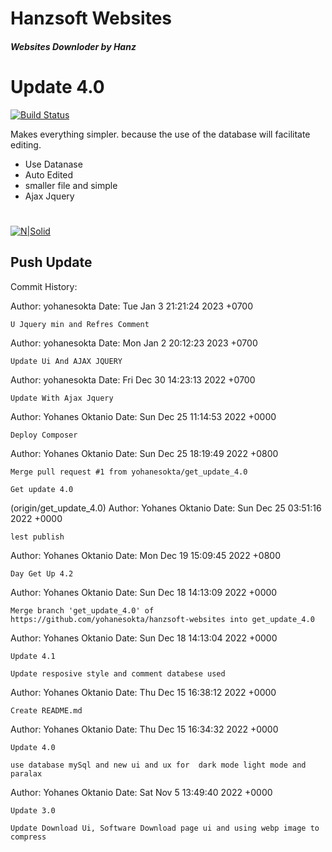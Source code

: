 # Hanzsoft Websites
##### _Websites Downloder by Hanz_
#
#
# Update 4.0
[![Build Status](https://travis-ci.org/joemccann/dillinger.svg?branch=master)](https://hanzsoft.fast-page.org)

Makes everything simpler. because the use of the database will facilitate editing.

- Use Datanase
- Auto Edited
- smaller file and simple
- Ajax Jquery

#
#
[![N|Solid](https://afindo-inf.com/assets/public/img/blog/c68da826f6218280a7878e7ec87dd73f.png)](https://nodesource.com/products/nsolid)

## Push Update

Commit History:

Author: yohanesokta
Date:   Tue Jan 3 21:21:24 2023 +0700

    U Jquery min and Refres Comment

Author: yohanesokta 
Date:   Mon Jan 2 20:12:23 2023 +0700

    Update Ui And AJAX JQUERY

Author: yohanesokta
Date:   Fri Dec 30 14:23:13 2022 +0700

    Update With Ajax Jquery

Author: Yohanes Oktanio 
Date:   Sun Dec 25 11:14:53 2022 +0000

    Deploy Composer

Author: Yohanes Oktanio 
Date:   Sun Dec 25 18:19:49 2022 +0800

    Merge pull request #1 from yohanesokta/get_update_4.0
    
    Get update 4.0

(origin/get_update_4.0)
Author: Yohanes Oktanio 
Date:   Sun Dec 25 03:51:16 2022 +0000

    lest publish

Author: Yohanes Oktanio
Date:   Mon Dec 19 15:09:45 2022 +0800

    Day Get Up 4.2

Author: Yohanes Oktanio
Date:   Sun Dec 18 14:13:09 2022 +0000

    Merge branch 'get_update_4.0' of https://github.com/yohanesokta/hanzsoft-websites into get_update_4.0

Author: Yohanes Oktanio
Date:   Sun Dec 18 14:13:04 2022 +0000

    Update 4.1
    
    Update resposive style and comment databese used

Author: Yohanes Oktanio
Date:   Thu Dec 15 16:38:12 2022 +0000

    Create README.md

Author: Yohanes Oktanio
Date:   Thu Dec 15 16:34:32 2022 +0000

    Update 4.0
    
    use database mySql and new ui and ux for  dark mode light mode and paralax

Author: Yohanes Oktanio
Date:   Sat Nov 5 13:49:40 2022 +0000

    Update 3.0
    
    Update Download Ui, Software Download page ui and using webp image to compress
